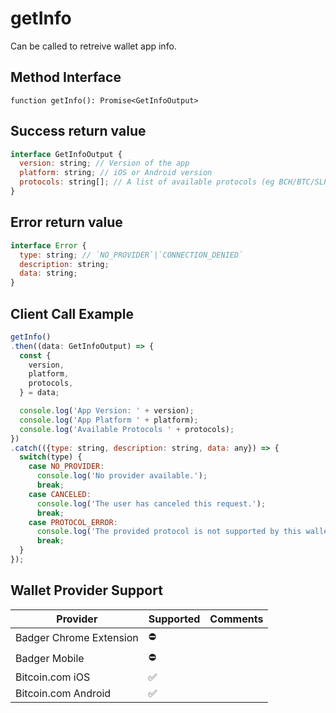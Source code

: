 # getInfo

Can be called to retreive wallet app info.


## Method Interface

```
function getInfo(): Promise<GetInfoOutput>
```

## Success return value
```js
interface GetInfoOutput {
  version: string; // Version of the app
  platform: string; // iOS or Android version
  protocols: string[]; // A list of available protocols (eg BCH/BTC/SLP/ETH/ERC20)
}
```


## Error return value
```js
interface Error {
  type: string; // `NO_PROVIDER`|`CONNECTION_DENIED`
  description: string;
  data: string;
}
```


## Client Call Example
```js
getInfo()
.then((data: GetInfoOutput) => {
  const {
    version,
    platform,
    protocols,
  } = data;

  console.log('App Version: ' + version);
  console.log('App Platform ' + platform);
  console.log('Available Protocols ' + protocols);
})
.catch(({type: string, description: string, data: any}) => {
  switch(type) {
    case NO_PROVIDER:
      console.log('No provider available.');
      break;
    case CANCELED:
      console.log('The user has canceled this request.');
      break;
    case PROTOCOL_ERROR:
      console.log('The provided protocol is not supported by this wallet.');
      break;
  }
});
```


## Wallet Provider Support

| Provider                | Supported | Comments |
| ----------------------- | --------- | -------- |
| Badger Chrome Extension | ⛔️         |          |
| Badger Mobile           | ⛔️         |          |
| Bitcoin.com iOS         | ✅         |          |
| Bitcoin.com Android     | ✅         |          |
